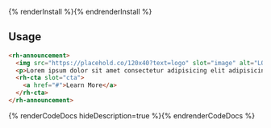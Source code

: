{% renderInstall %}{% endrenderInstall %}

## Usage

```html
<rh-announcement>
  <img src="https://placehold.co/120x40?text=logo" slot="image" alt="LOGO" width="120" height="40">
  <p>Lorem ipsum dolor sit amet consectetur adipisicing elit adipisicing elit adipisicing elit.</p>
  <rh-cta slot="cta">
    <a href="#">Learn More</a>
  </rh-cta>
</rh-announcement>
```

{% renderCodeDocs hideDescription=true %}{% endrenderCodeDocs %}
